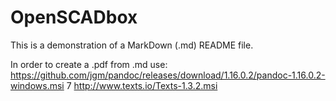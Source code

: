 # OpenSCADbox

This is a demonstration of a MarkDown (.md) README file.

In order to create a .pdf from .md use:
https://github.com/jgm/pandoc/releases/download/1.16.0.2/pandoc-1.16.0.2-windows.msi 
7 http://www.texts.io/Texts-1.3.2.msi 

